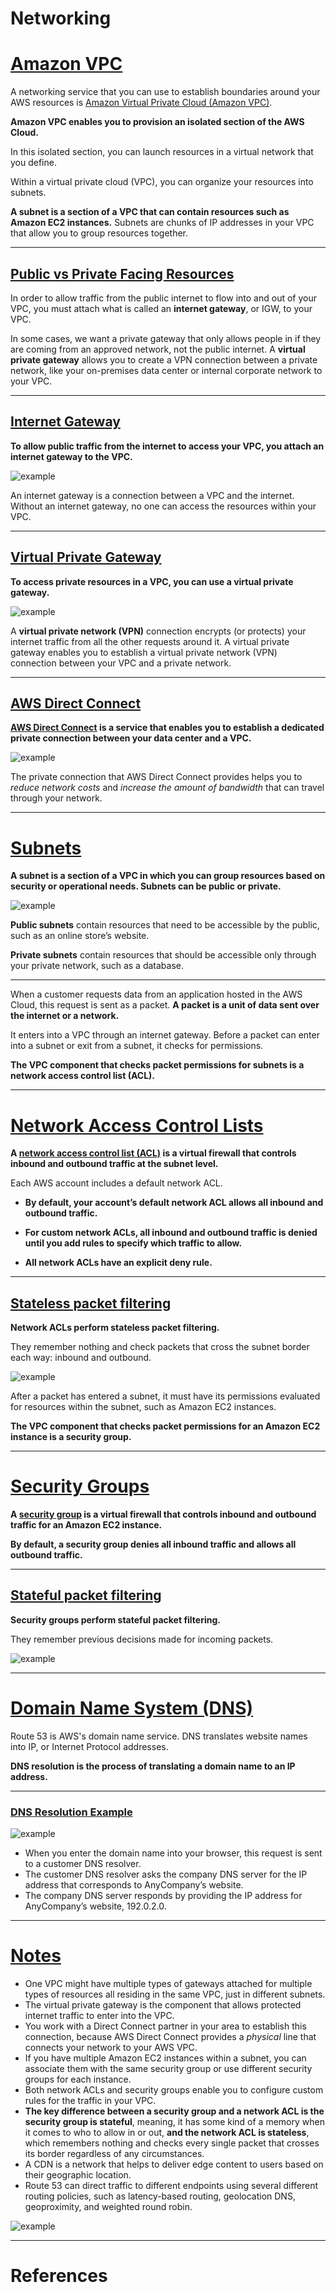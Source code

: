 # Networking

# [Amazon VPC](#amazon-vpc)

A networking service that you can use to establish boundaries around your AWS resources is [Amazon Virtual Private Cloud (Amazon VPC)](https://aws.amazon.com/vpc/).

**Amazon VPC enables you to provision an isolated section of the AWS Cloud.** 

In this isolated section, you can launch resources in a virtual network that you define. 

Within a virtual private cloud (VPC), you can organize your resources into subnets. 

**A subnet is a section of a VPC that can contain resources such as Amazon EC2 instances.** Subnets are chunks of IP addresses in your VPC that allow you to group resources together. 

---

## [Public vs Private Facing Resources](#public-vs-private-facing-resources)

In order to allow traffic from the public internet to flow into and out of your VPC, you must attach what is called an **internet gateway**, or IGW, to your VPC. 

In some cases, we want a private gateway that only allows people in if they are coming from an approved network, not the public internet. A **virtual private gateway** allows you to create a VPN connection between a private network, like your on-premises data center or internal corporate network to your VPC. 

---

## [Internet Gateway](#internet-gateway)

**To allow public traffic from the internet to access your VPC, you attach an internet gateway to the VPC.**

![example](images/ig.png "Internet Gateway")

An internet gateway is a connection between a VPC and the internet. Without an internet gateway, no one can access the resources within your VPC.

---

## [Virtual Private Gateway](#virtual-private-gateway)

**To access private resources in a VPC, you can use a virtual private gateway.**

![example](images/vpg.png "Virtual Private Gateway")

A **virtual private network (VPN)** connection encrypts (or protects) your internet traffic from all the other requests around it. A virtual private gateway enables you to establish a virtual private network (VPN) connection between your VPC and a private network.

---

## [AWS Direct Connect](#aws-direct-connect)

**[AWS Direct Connect](https://aws.amazon.com/directconnect/) is a service that enables you to establish a dedicated private connection between your data center and a VPC.**

![example](images/direct_connect.png "AWS Direct Connect")

The private connection that AWS Direct Connect provides helps you to *reduce network costs* and *increase the amount of bandwidth* that can travel through your network.

---

# [Subnets](#subnets)

**A subnet is a section of a VPC in which you can group resources based on security or operational needs. Subnets can be public or private.**

![example](images/subnets.png "Subnets")

**Public subnets** contain resources that need to be accessible by the public, such as an online store’s website.

**Private subnets** contain resources that should be accessible only through your private network, such as a database.

---

When a customer requests data from an application hosted in the AWS Cloud, this request is sent as a packet. **A packet is a unit of data sent over the internet or a network.** 

It enters into a VPC through an internet gateway. Before a packet can enter into a subnet or exit from a subnet, it checks for permissions. 

**The VPC component that checks packet permissions for subnets is a network access control list (ACL).**

---

# [Network Access Control Lists](#network-access-control-lists)

**A [network access control list (ACL)](https://docs.aws.amazon.com/vpc/latest/userguide/vpc-network-acls.html) is a virtual firewall that controls inbound and outbound traffic at the subnet level.**

Each AWS account includes a default network ACL.

- **By default, your account’s default network ACL allows all inbound and outbound traffic.**

- **For custom network ACLs, all inbound and outbound traffic is denied until you add rules to specify which traffic to allow.**

- **All network ACLs have an explicit deny rule.**

---

## [Stateless packet filtering](#stateless-packet-filtering)

**Network ACLs perform stateless packet filtering.**

They remember nothing and check packets that cross the subnet border each way: inbound and outbound. 

![example](images/stateless.png "Stateless Packet Filtering Example")

After a packet has entered a subnet, it must have its permissions evaluated for resources within the subnet, such as Amazon EC2 instances. 

**The VPC component that checks packet permissions for an Amazon EC2 instance is a security group.**

---

# [Security Groups](#security-groups)

**A [security group](https://docs.aws.amazon.com/vpc/latest/userguide/VPC_SecurityGroups.html) is a virtual firewall that controls inbound and outbound traffic for an Amazon EC2 instance.**

**By default, a security group denies all inbound traffic and allows all outbound traffic.**

---

## [Stateful packet filtering](#stateful-packet-filtering)

**Security groups perform stateful packet filtering.**

They remember previous decisions made for incoming packets.

![example](images/stateful.png "Stateful Packet Filtering Example")

---

# [Domain Name System (DNS)](#domain-name-system-dns)

Route 53 is AWS's domain name service. DNS translates website names into IP, or Internet Protocol addresses. 

**DNS resolution is the process of translating a domain name to an IP address.**

---

### [DNS Resolution Example](#dns-resolution-example)

![example](images/dns.png "DNS Resolution Example")

- When you enter the domain name into your browser, this request is sent to a customer DNS resolver. 
- The customer DNS resolver asks the company DNS server for the IP address that corresponds to AnyCompany’s website.
- The company DNS server responds by providing the IP address for AnyCompany’s website, 192.0.2.0.

---



# [Notes](#notes)

- One VPC might have multiple types of gateways attached for multiple types of resources all residing in the same VPC, just in different subnets. 
- The virtual private gateway is the component that allows protected internet traffic to enter into the VPC.
- You work with a Direct Connect partner in your area to establish this connection, because AWS Direct Connect provides a *physical* line that connects your network to your AWS VPC.
- If you have multiple Amazon EC2 instances within a subnet, you can associate them with the same security group or use different security groups for each instance. 
- Both network ACLs and security groups enable you to configure custom rules for the traffic in your VPC. 
- **The key difference between a security group and a network ACL is the security group is stateful**, meaning, it has some kind of a memory when it comes to who to allow in or out, **and the network ACL is stateless**, which remembers nothing and checks every single packet that crosses its border regardless of any circumstances. 
- A CDN is a network that helps to deliver edge content to users based on their geographic location.
- Route 53 can direct traffic to different endpoints using several different routing policies, such as latency-based routing, geolocation DNS, geoproximity, and weighted round robin.

![example](images/acls_sec_groups.png "ACLs and Security Groups")

---

# References